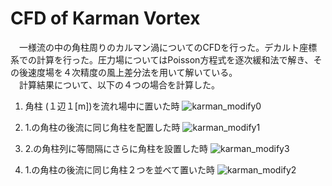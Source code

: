 # CFD of Karman Vortex

　一様流の中の角柱周りのカルマン渦についてのCFDを行った。デカルト座標系での計算を行った。圧力場についてはPoisson方程式を逐次緩和法で解き、その後速度場を４次精度の風上差分法を用いて解いている。  
　計算結果について、以下の４つの場合を計算した。  
1. 角柱 (１辺１[m])を流れ場中に置いた時
![karman_modify0](https://user-images.githubusercontent.com/28618623/35773254-a5e70b26-098f-11e8-88bf-4b622221cdad.gif)  

2. 1.の角柱の後流に同じ角柱を配置した時
![karman_modify1](https://user-images.githubusercontent.com/28618623/35773255-bc617e36-098f-11e8-89f0-0fba78fb98e5.gif)  

3. 2.の角柱列に等間隔にさらに角柱を設置した時
![karman_modify3](https://user-images.githubusercontent.com/28618623/35773258-d41ee054-098f-11e8-8c64-656452a8c4b7.gif)  

4. 1.の角柱の後流に同じ角柱２つを並べて置いた時
![karman_modify2](https://user-images.githubusercontent.com/28618623/35773257-c7165f90-098f-11e8-94d7-6e61c7c61070.gif)  
